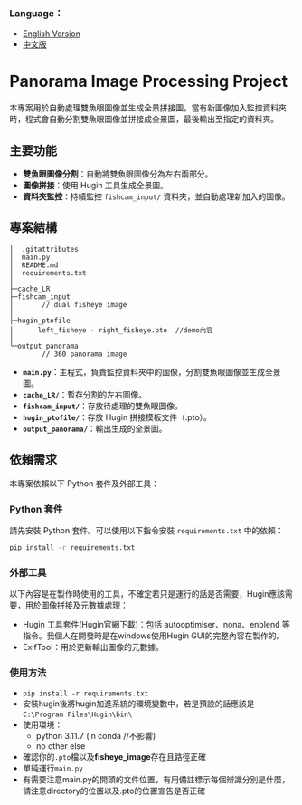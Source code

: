 ### Language：
- [English Version](README_en.md)
- [中文版](README.md)

# Panorama Image Processing Project

本專案用於自動處理雙魚眼圖像並生成全景拼接圖。當有新圖像加入監控資料夾時，程式會自動分割雙魚眼圖像並拼接成全景圖，最後輸出至指定的資料夾。

## 主要功能
- **雙魚眼圖像分割**：自動將雙魚眼圖像分為左右兩部分。
- **圖像拼接**：使用 Hugin 工具生成全景圖。
- **資料夾監控**：持續監控 `fishcam_input/` 資料夾，並自動處理新加入的圖像。

## 專案結構
```
│  .gitattributes 
│  main.py
│  README.md
│  requirements.txt
│
├─cache_LR
├─fishcam_input
│       // dual fisheye image
│
├─hugin_ptofile
│      left_fisheye - right_fisheye.pto  //demo內容
│
└─output_panorama
        // 360 panorama image
```
        
- **`main.py`**：主程式，負責監控資料夾中的圖像，分割雙魚眼圖像並生成全景圖。
- **`cache_LR/`**：暫存分割的左右圖像。
- **`fishcam_input/`**：存放待處理的雙魚眼圖像。
- **`hugin_ptofile/`**：存放 Hugin 拼接模板文件（.pto）。
- **`output_panorama/`**：輸出生成的全景圖。

## 依賴需求

本專案依賴以下 Python 套件及外部工具：

### Python 套件
請先安裝 Python 套件。可以使用以下指令安裝 `requirements.txt` 中的依賴：
```bash
pip install -r requirements.txt
```

### 外部工具
以下內容是在製作時使用的工具，不確定若只是運行的話是否需要，Hugin應該需要，用於圖像拼接及元數據處理：

- Hugin 工具套件(Hugin官網下載)：包括 autooptimiser、nona、enblend 等指令。我個人在開發時是在windows使用Hugin GUI的完整內容在製作的。
- ExifTool：用於更新輸出圖像的元數據。

### 使用方法
- ```pip install -r requirements.txt```
- 安裝hugin後將hugin加進系統的環境變數中，若是預設的話應該是```C:\Program Files\Hugin\bin\```
- 使用環境：
  - python 3.11.7 (in conda //不影響)
  - no other else
- 確認你的```.pto```檔以及**fisheye_image**存在且路徑正確
- 單純運行```main.py```
- 有需要注意main.py的開頭的文件位置，有用備註標示每個辨識分別是什麼，請注意directory的位置以及.pto的位置宣告是否正確
